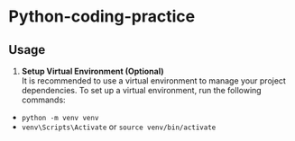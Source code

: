 # Python-coding-practice

## Usage

1. **Setup Virtual Environment (Optional)**  
It is recommended to use a virtual environment to manage your project dependencies. To set up a virtual environment, run the following commands:
- ```python -m venv venv```
- ```venv\Scripts\Activate``` or ```source venv/bin/activate```